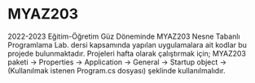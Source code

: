 ﻿# MYAZ203
 2022-2023 Eğitim-Öğretim Güz Döneminde MYAZ203 Nesne Tabanlı Programlama Lab. dersi kapsamında yapılan uygulamalara ait kodlar bu projede bulunmaktadır.
 Projeleri hafta olarak çalıştırmak için;
 MYAZ203 paketi -> Properties -> Application -> General -> Startup object -> (Kullanılmak istenen Program.cs dosyası)
 şeklinde kullanılmalıdır.
